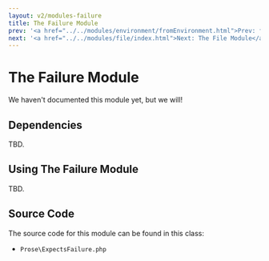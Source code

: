 ```yaml
---
layout: v2/modules-failure
title: The Failure Module
prev: '<a href="../../modules/environment/fromEnvironment.html">Prev: fromEnvironment()</a>'
next: '<a href="../../modules/file/index.html">Next: The File Module</a>'
---
```


# The Failure Module

We haven't documented this module yet, but we will!

## Dependencies

TBD.

## Using The Failure Module

TBD.

## Source Code

The source code for this module can be found in this class:

* `Prose\ExpectsFailure.php`
